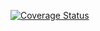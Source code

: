 [![Coverage Status](https://coveralls.io/repos/github/UWERA-Divine/MY_BRAND_BE/badge.svg?branch=master)](https://coveralls.io/github/UWERA-Divine/MY_BRAND_BE?branch=master)
